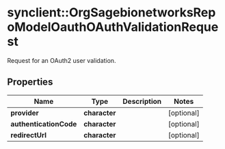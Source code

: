 # synclient::OrgSagebionetworksRepoModelOauthOAuthValidationRequest

Request for an OAuth2 user validation.

## Properties
Name | Type | Description | Notes
------------ | ------------- | ------------- | -------------
**provider** | **character** |  | [optional] 
**authenticationCode** | **character** |  | [optional] 
**redirectUrl** | **character** |  | [optional] 


